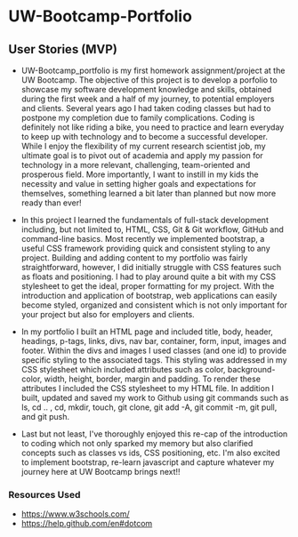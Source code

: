# UW-Bootcamp-Portfolio

## User Stories (MVP)

- UW-Bootcamp_portfolio is my first homework assignment/project at the UW Bootcamp. The objective of this project is to develop a porfolio to showcase my software development knowledge and skills, obtained during the first week and a half of my journey, to potential employers and clients. Several years ago I had taken  coding classes but had to postpone my completion due to family complications. Coding is definitely not like riding a bike, you need to practice and learn everyday to keep up with technology and to become a successful developer. While I enjoy the flexibility of my current research scientist job, my ultimate goal is to pivot out of academia and apply my passion for technology in a more relevant, challenging,  team-oriented and prosperous field. More importantly, I want to instill in my kids the necessity and value in setting higher goals and expectations for themselves, something learned a bit later than planned but now more ready than ever!

- In this project I learned the fundamentals of full-stack development including, but not limited to, HTML, CSS, Git & Git workflow, GitHub and command-line basics. Most recently we implemented bootstrap, a useful CSS framework providing quick and consistent styling to any project. Building and adding content to my portfolio was fairly straightforward, however, I did initially struggle with CSS features such as floats and positioning. I had to play around quite a bit with my CSS stylesheet to get the ideal, proper formatting for my project. With the introduction and application of bootstrap, web applications can easily become styled, organized and consistent which is not only important for your project but also for employers and clients.

- In my portfolio I built an HTML page and included title, body, header, headings, p-tags, links, divs, nav bar, container, form, input, images and footer. Within the divs and images I used classes (and one id) to provide specific styling to the associated tags. This styling was addressed in my CSS stylesheet which included attributes such as color, background-color, width, height, border, margin and padding. To render these attributes I included the CSS stylesheet to my HTML file. In addition I built, updated and saved my work to Github using git commands such as ls, cd .. , cd, mkdir, touch, git clone, git add -A, git commit -m, git pull, and git push.

- Last but not least, I've thoroughly enjoyed this re-cap of the introduction to coding which not only sparked my memory but also clarified concepts such as classes vs ids, CSS positioning, etc. I'm also excited to implement bootstrap, re-learn javascript and capture whatever my journey here at UW Bootcamp brings next!!

### Resources Used

- https://www.w3schools.com/
- https://help.github.com/en#dotcom
